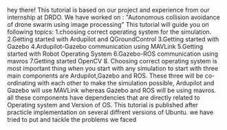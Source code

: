 hey there! 
This tutorial is based on our project and experience from our internship at DRDO.
We have worked on :
"Autonomous collision avoidance of drone swarm using image processing"
This tutorial will guide you on following topics:
1.choosing correct operating system for the simulation.
2.Getting started with Ardupilot and QGroundControl
3.Getting started with Gazebo
4.Ardupilot-Gazebo communication using MAVLink
5.Getting started with Robot Operating System
6.Gazebo-ROS communication using mavros
7.Getting started OpenCV
8.
Choosing correct operating system is most important thing when you start with any simulation
to start with three main components are Ardupilot,Gazebo and ROS. 
These three will be co-ordinating with each other to make the simulation possible, 
Ardupilot and Gazebo will use MAVLink whereas Gazebo and ROS will be using mavros.
all these components have dependencies that are directly related to Operating system and
Version of OS.
This tutorial is published after practicle implementation on several diffrent versions of Ubuntu.
we have tried to put and tackle the problems we faced 

